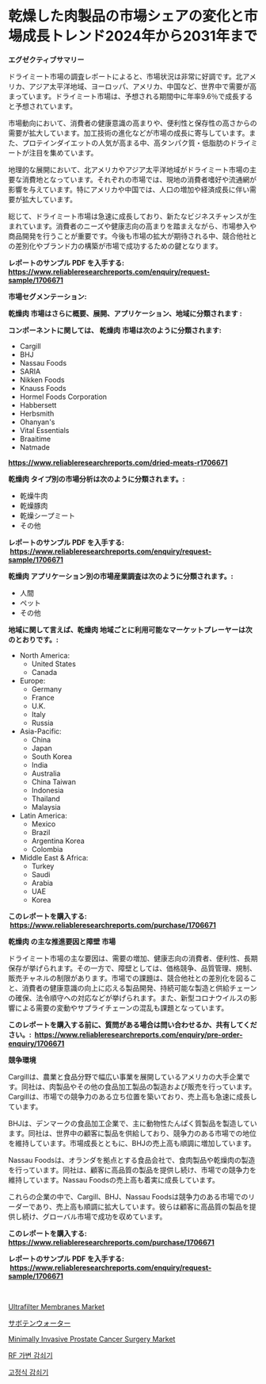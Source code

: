 <p><h1>乾燥した肉製品の市場シェアの変化と市場成長トレンド2024年から2031年まで</h1></p><p><strong>エグゼクティブサマリー</strong></p>
<p><p>ドライミート市場の調査レポートによると、市場状況は非常に好調です。北アメリカ、アジア太平洋地域、ヨーロッパ、アメリカ、中国など、世界中で需要が高まっています。ドライミート市場は、予想される期間中に年率9.6％で成長すると予想されています。</p><p>市場動向において、消費者の健康意識の高まりや、便利性と保存性の高さからの需要が拡大しています。加工技術の進化などが市場の成長に寄与しています。また、プロテインダイエットの人気が高まる中、高タンパク質・低脂肪のドライミートが注目を集めています。</p><p>地理的な展開において、北アメリカやアジア太平洋地域がドライミート市場の主要な消費地となっています。それぞれの市場では、現地の消費者嗜好や流通網が影響を与えています。特にアメリカや中国では、人口の増加や経済成長に伴い需要が拡大しています。</p><p>総じて、ドライミート市場は急速に成長しており、新たなビジネスチャンスが生まれています。消費者のニーズや健康志向の高まりを踏まえながら、市場参入や商品開発を行うことが重要です。今後も市場の拡大が期待される中、競合他社との差別化やブランド力の構築が市場で成功するための鍵となります。</p></p>
<p><strong>レポートのサンプル PDF を入手する: <a href="https://www.reliableresearchreports.com/enquiry/request-sample/1706671">https://www.reliableresearchreports.com/enquiry/request-sample/1706671</a></strong></p>
<p><strong>市場セグメンテーション:</strong></p>
<p><strong> 乾燥肉 市場はさらに概要、展開、アプリケーション、地域に分類されます :</strong></p>
<p><strong>コンポーネントに関しては、 乾燥肉 市場は次のように分類されます: &nbsp;</strong></p>
<p><ul><li>Cargill</li><li>BHJ</li><li>Nassau Foods</li><li>SARIA</li><li>Nikken Foods</li><li>Knauss Foods</li><li>Hormel Foods Corporation</li><li>Habbersett</li><li>Herbsmith</li><li>Ohanyan's</li><li>Vital Essentials</li><li>Braaitime</li><li>Natmade</li></ul></p>
<p><strong><a href="https://www.reliableresearchreports.com/dried-meats-r1706671">https://www.reliableresearchreports.com/dried-meats-r1706671</a></strong></p>
<p><strong> 乾燥肉 タイプ別の市場分析は次のように分類されます。:</strong></p>
<p><ul><li>乾燥牛肉</li><li>乾燥豚肉</li><li>乾燥シープミート</li><li>その他</li></ul></p>
<p><strong>レポートのサンプル PDF を入手する: &nbsp;<a href="https://www.reliableresearchreports.com/enquiry/request-sample/1706671">https://www.reliableresearchreports.com/enquiry/request-sample/1706671</a></strong></p>
<p><strong> 乾燥肉 アプリケーション別の市場産業調査は次のように分類されます。:</strong></p>
<p><ul><li>人間</li><li>ペット</li><li>その他</li></ul></p>
<p><strong>地域に関して言えば、乾燥肉 地域ごとに利用可能なマーケットプレーヤーは次のとおりです。:</strong></p>
<p><ul>
    <li>
        North America:
        <ul>
            <li>United States</li>
            <li>Canada</li>
        </ul>
    </li>
    <li>
        Europe:
        <ul>
            <li>Germany</li>
            <li>France</li>
            <li>U.K.</li>
            <li>Italy</li>
            <li>Russia</li>
        </ul>
    </li>
    <li>
        Asia-Pacific:
        <ul>
            <li>China</li>
            <li>Japan</li>
            <li>South Korea</li>
            <li>India</li>
            <li>Australia</li>
            <li>China Taiwan</li>
            <li>Indonesia</li>
            <li>Thailand</li>
            <li>Malaysia</li>
        </ul>
    </li>
    <li>
        Latin America:
        <ul>
            <li>Mexico</li>
            <li>Brazil</li>
            <li>Argentina Korea</li>
            <li>Colombia</li>
        </ul>
    </li>
    <li>
        Middle East & Africa:
        <ul>
            <li>Turkey</li>
            <li>Saudi</li>
            <li>Arabia</li>
            <li>UAE</li>
            <li>Korea</li>
        </ul>
    </li>
    </ul></p>
<p><strong>このレポートを購入する: &nbsp;<a href="https://www.reliableresearchreports.com/purchase/1706671">https://www.reliableresearchreports.com/purchase/1706671</a></strong></p>
<p><strong>乾燥肉 の主な推進要因と障壁 市場</strong></p>
<p><p>ドライミート市場の主な要因は、需要の増加、健康志向の消費者、便利性、長期保存が挙げられます。その一方で、障壁としては、価格競争、品質管理、規制、販売チャネルの制限があります。市場での課題は、競合他社との差別化を図ること、消費者の健康意識の向上に応える製品開発、持続可能な製造と供給チェーンの確保、法令順守への対応などが挙げられます。また、新型コロナウイルスの影響による需要の変動やサプライチェーンの混乱も課題となっています。</p></p>
<p><strong>このレポートを購入する前に、質問がある場合は問い合わせるか、共有してください。:&nbsp; <a href="https://www.reliableresearchreports.com/enquiry/pre-order-enquiry/1706671">https://www.reliableresearchreports.com/enquiry/pre-order-enquiry/1706671</a></strong></p>
<p><strong>競争環境</strong></p>
<p><p>Cargillは、農業と食品分野で幅広い事業を展開しているアメリカの大手企業です。同社は、肉製品やその他の食品加工製品の製造および販売を行っています。Cargillは、市場での競争力のある立ち位置を築いており、売上高も急速に成長しています。</p><p>BHJは、デンマークの食品加工企業で、主に動物性たんぱく質製品を製造しています。同社は、世界中の顧客に製品を供給しており、競争力のある市場での地位を維持しています。市場成長とともに、BHJの売上高も順調に増加しています。</p><p>Nassau Foodsは、オランダを拠点とする食品会社で、食肉製品や乾燥肉の製造を行っています。同社は、顧客に高品質の製品を提供し続け、市場での競争力を維持しています。Nassau Foodsの売上高も着実に成長しています。</p><p>これらの企業の中で、Cargill、BHJ、Nassau Foodsは競争力のある市場でのリーダーであり、売上高も順調に拡大しています。彼らは顧客に高品質の製品を提供し続け、グローバル市場で成功を収めています。</p></p>
<p><strong>このレポートを購入する: &nbsp; <a href="https://www.reliableresearchreports.com/purchase/1706671">https://www.reliableresearchreports.com/purchase/1706671</a></strong></p>
<p><strong>レポートのサンプル PDF を入手する: &nbsp;<a href="https://www.reliableresearchreports.com/enquiry/request-sample/1706671">https://www.reliableresearchreports.com/enquiry/request-sample/1706671</a></strong><strong></strong></p>
<p>&nbsp;</p>
<p><p><a href="https://www.linkedin.com/pulse/ultrafilter-membranes-market-share-amp-new-trends-analysis-report-g9s2f?trackingId=uhQEeH%2Fs%2FXoGAYFGgB%2BIPw%3D%3D">Ultrafilter Membranes Market</a></p><p><a href="https://github.com/AriMuller2009/Market-Research-Report-List-1/blob/main/761118431883.md">サボテンウォーター</a></p><p><a href="https://github.com/Airanohannonzb68e5pb53oc1/Market-Research-Report-List-2/blob/main/minimally-invasive-prostate-cancer-surgery-market.md">Minimally Invasive Prostate Cancer Surgery Market</a></p><p><a href="https://github.com/JeromeRtyau89966/Market-Research-Report-List-1/blob/main/196803534541.md">RF 가변 감쇠기</a></p><p><a href="https://github.com/TimmyMann6767/Market-Research-Report-List-1/blob/main/211210734540.md">고정식 감쇠기</a></p></p>